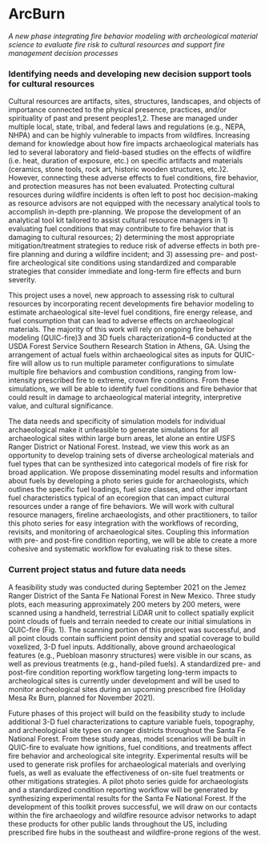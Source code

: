 # ArcBurn
*A new phase integrating fire behavior modeling with archeological material science to evaluate fire risk to cultural resources and support fire management decision processes*

### Identifying needs and developing new decision support tools for cultural resources

Cultural resources are artifacts, sites, structures, landscapes, and objects of importance connected to the physical presence, practices, and/or spirituality of past and present peoples1,2. These are managed under multiple local, state, tribal, and federal laws and regulations (e.g., NEPA, NHPA) and can be highly vulnerable to impacts from wildfires. Increasing demand for knowledge about how fire impacts archaeological materials has led to several laboratory and field-based studies on the effects of wildfire (i.e. heat, duration of exposure, etc.) on specific artifacts and materials (ceramics, stone tools, rock art, historic wooden structures, etc.)2. However, connecting these adverse effects to fuel conditions, fire behavior, and protection measures has not been evaluated. Protecting cultural resources during wildfire incidents is often left to post hoc decision-making as resource advisors are not equipped with the necessary analytical tools to accomplish in-depth pre-planning. We propose the development of an analytical tool kit tailored to assist cultural resource managers in 1) evaluating fuel conditions that may contribute to fire behavior that is damaging to cultural resources; 2) determining the most appropriate mitigation/treatment strategies to reduce risk of adverse effects in both pre-fire planning and during a wildfire incident; and 3) assessing pre- and post-fire archeological site conditions using standardized and comparable strategies that consider immediate and long-term fire effects and burn severity. 
  
This project uses a novel, new approach to assessing risk to cultural resources by incorporating recent developments fire behavior modeling to estimate archaeological site-level fuel conditions, fire energy release, and fuel consumption that can lead to adverse effects on archaeological materials. The majority of this work will rely on ongoing fire behavior modeling (QUIC-fire)3 and 3D fuels characterization4–6 conducted at the USDA Forest Service Southern Research Station in Athens, GA. Using the arrangement of actual fuels within archaeological sites as inputs for QUIC-fire will allow us to run multiple parameter configurations to simulate multiple fire behaviors and combustion conditions, ranging from low-intensity prescribed fire to extreme, crown fire conditions. From these simulations, we will be able to identify fuel conditions and fire behavior that could result in damage to archaeological material integrity, interpretive value, and cultural significance. 

The data needs and specificity of simulation models for individual archaeological make it unfeasible to generate simulations for all archaeological sites within large burn areas, let alone an entire USFS Ranger District or National Forest. Instead, we view this work as an opportunity to develop training sets of diverse archeological materials and fuel types that can be synthesized into categorical models of fire risk for broad application. We propose disseminating model results and information about fuels by developing a photo series guide for archaeologists, which outlines the specific fuel loadings, fuel size classes, and other important fuel characteristics typical of an ecoregion that can impact cultural resources under a range of fire behaviors. We will work with cultural resource managers, fireline archaeologists, and other practitioners, to tailor this photo series for easy integration with the workflows of recording, revisits, and monitoring of archaeological sites. Coupling this information with pre- and post-fire condition reporting, we will be able to create a more cohesive and systematic workflow for evaluating risk to these sites.

### Current project status and future data needs

A feasibility study was conducted during September 2021 on the Jemez Ranger District of the Santa Fe National Forest in New Mexico. Three study plots, each measuring approximately 200 meters by 200 meters, were scanned using a handheld, terrestrial LiDAR unit to collect spatially explicit point clouds of fuels and terrain needed to create our initial simulations in QUIC-fire (Fig. 1). The scanning portion of this project was successful, and all point clouds contain sufficient point density and spatial coverage to build voxelized, 3-D fuel inputs. Additionally, above ground archaeological features (e.g., Puebloan masonry structures) were visible in our scans, as well as previous treatments (e.g., hand-piled fuels). A standardized pre- and post-fire condition reporting workflow targeting long-term impacts to archeological sites is currently under development and will be used to monitor archeological sites during an upcoming prescribed fire (Holiday Mesa Rx Burn, planned for November 2021). 
  
Future phases of this project will build on the feasibility study to include additional 3-D fuel characterizations to capture variable fuels, topography, and archeological site types on ranger districts throughout the Santa Fe National Forest. From these study areas, model scenarios will be built in QUIC-fire to evaluate how ignitions, fuel conditions, and treatments affect fire behavior and archeological site integrity. Experimental results will be used to generate risk profiles for archaeological materials and overlying fuels, as well as evaluate the effectiveness of on-site fuel treatments or other mitigations strategies. A pilot photo series guide for archaeologists and a standardized condition reporting workflow will be generated by synthesizing experimental results for the Santa Fe National Forest. If the development of this toolkit proves successful, we will draw on our contacts within the fire archaeology and wildfire resource advisor networks to adapt these products for other public lands throughout the US, including prescribed fire hubs in the southeast and wildfire-prone regions of the west.



